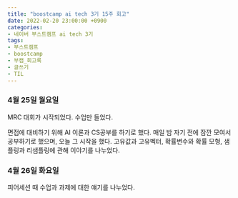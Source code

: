 ```yaml
---
title: "boostcamp ai tech 3기 15주 회고"
date: 2022-02-20 23:00:00 +0900
categories:
- 네이버 부스트캠프 ai tech 3기
tags:
- 부스트캠프
- boostcamp
- 부캠_회고록
- 글쓰기
- TIL
---
```


### 4월 25일 월요일

MRC 대회가 시작되었다. 수업만 들었다. 

면접에 대비하기 위해 AI 이론과 CS공부를 하기로 했다. 매일 밤 자기 전에 잠깐 모여서 공부하기로 했으며, 오늘 그 시작을 했다. 고유값과 고유벡터, 확률변수와 확률 모형, 샘플링과 리샘플링에 관해 이야기를 나누었다.

### 4월 26일 화요일

피어세션 때 수업과 과제에 대한 얘기를 나누었다.
